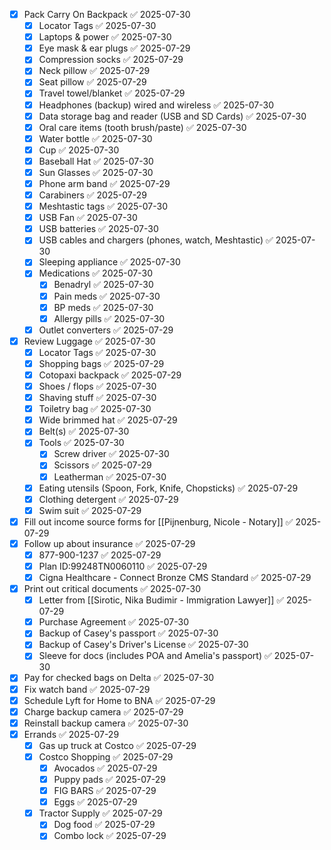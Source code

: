- [x] Pack Carry On Backpack ✅ 2025-07-30
	- [x] Locator Tags ✅ 2025-07-30
	- [x] Laptops & power ✅ 2025-07-30
	- [x] Eye mask & ear plugs ✅ 2025-07-29
	- [x] Compression socks ✅ 2025-07-29
	- [x] Neck pillow ✅ 2025-07-29
	- [x] Seat pillow ✅ 2025-07-29
	- [x] Travel towel/blanket ✅ 2025-07-29
	- [x] Headphones (backup) wired and wireless ✅ 2025-07-30
	- [x] Data storage bag and reader (USB and SD Cards) ✅ 2025-07-30
	- [x] Oral care items ​(tooth brush/paste) ✅ 2025-07-30
	- [x] Water bottle ✅ 2025-07-30
	- [x] Cup ✅ 2025-07-30
	- [x] Baseball Hat ✅ 2025-07-30
	- [x] Sun Glasses ✅ 2025-07-30
	- [x] Phone arm band ✅ 2025-07-29
	- [x] Carabiners ✅ 2025-07-29
	- [x] Meshtastic tags ✅ 2025-07-30
	- [x] USB Fan ✅ 2025-07-30
	- [x] USB batteries ✅ 2025-07-30
	- [x] USB cables and chargers (phones, watch, Meshtastic) ✅ 2025-07-30
	- [x] Sleeping appliance ✅ 2025-07-30
	- [x] Medications ✅ 2025-07-30
		- [x] Benadryl ✅ 2025-07-30
		- [x] Pain meds ✅ 2025-07-30
		- [x] BP meds ✅ 2025-07-30
		- [x] Allergy pills ✅ 2025-07-30
	- [x] Outlet converters ✅ 2025-07-29
- [x] Review Luggage ✅ 2025-07-30
	- [x] Locator Tags ✅ 2025-07-30
	- [x] Shopping bags ✅ 2025-07-29
	- [x] Cotopaxi backpack ✅ 2025-07-29
	- [x] Shoes / flops ✅ 2025-07-30
	- [x] Shaving stuff ✅ 2025-07-30
	- [x] Toiletry bag ✅ 2025-07-30
	- [x] Wide brimmed hat ✅ 2025-07-29
	- [x] Belt(s) ✅ 2025-07-30
	- [x] Tools ✅ 2025-07-30
		- [x] Screw driver ✅ 2025-07-30
		- [x] Scissors ✅ 2025-07-29
		- [x] Leatherman ✅ 2025-07-30
	- [x] Eating utensils (Spoon, Fork, Knife, Chopsticks) ✅ 2025-07-29
	- [x] Clothing detergent ✅ 2025-07-29
	- [x] Swim suit ✅ 2025-07-29
- [x] Fill out income source forms for [[Pijnenburg, Nicole - Notary]] ✅ 2025-07-29
- [x] Follow up about insurance ✅ 2025-07-29
	- [x] 877-900-1237 ✅ 2025-07-29
	- [x] Plan ID:99248TN0060110 ✅ 2025-07-29
	- [x] Cigna Healthcare - Connect Bronze CMS Standard ✅ 2025-07-29
- [x] Print out critical documents ✅ 2025-07-30
	- [x] Letter from [[Sirotic, Nika Budimir - Immigration Lawyer]] ✅ 2025-07-29
	- [x] Purchase Agreement ✅ 2025-07-30
	- [x] Backup of Casey's passport ✅ 2025-07-30
	- [x] Backup of Casey's Driver's License ✅ 2025-07-30
	- [x] Sleeve for docs (includes POA and Amelia's passport) ✅ 2025-07-30
- [x] Pay for checked bags on Delta ✅ 2025-07-30
- [x] Fix watch band ✅ 2025-07-29
- [x] Schedule Lyft for Home to BNA ✅ 2025-07-29
- [x] Charge backup camera ✅ 2025-07-29
- [x] Reinstall backup camera ✅ 2025-07-30
- [x] Errands ✅ 2025-07-29
	- [x] Gas up truck at Costco ✅ 2025-07-29
	- [x] Costco Shopping ✅ 2025-07-29
		- [x] Avocados ✅ 2025-07-29
		- [x] Puppy pads ✅ 2025-07-29
		- [x] FIG BARS ✅ 2025-07-29
		- [x] Eggs ✅ 2025-07-29
	- [x] Tractor Supply ✅ 2025-07-29
		- [x] Dog food ✅ 2025-07-29
		- [x] Combo lock ✅ 2025-07-29
